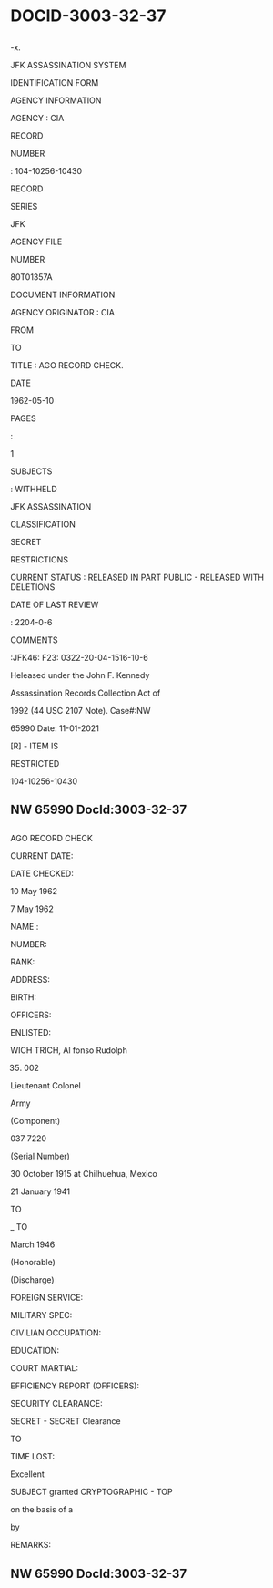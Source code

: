 # DOCID-3003-32-37

##
-x.

JFK ASSASSINATION SYSTEM

IDENTIFICATION FORM

AGENCY INFORMATION

AGENCY : CIA

RECORD

NUMBER

: 104-10256-10430

RECORD

SERIES

JFK

AGENCY FILE

NUMBER

80T01357A

DOCUMENT INFORMATION

AGENCY ORIGINATOR : CIA

FROM

TO

TITLE : AGO RECORD CHECK.

DATE

1962-05-10

PAGES

:

1

SUBJECTS

: WITHHELD

JFK ASSASSINATION

CLASSIFICATION

SECRET

RESTRICTIONS

CURRENT STATUS : RELEASED IN PART PUBLIC - RELEASED WITH DELETIONS

DATE OF LAST REVIEW

: 2204-0-6

COMMENTS

:JFK46: F23: 0322-20-04-1516-10-6

Heleased under the John F. Kennedy

Assassination Records Collection Act of

1992 (44 USC 2107 Note). Case#:NW

65990 Date: 11-01-2021

[R] - ITEM IS

RESTRICTED

104-10256-10430

NW 65990 Docld:3003-32-37
---

##
AGO RECORD CHECK

CURRENT DATE:

DATE CHECKED:

10 May 1962

7 May 1962

NAME :

NUMBER:

RANK:

ADDRESS:

BIRTH:

OFFICERS:

ENLISTED:

WICH TRICH, Al fonso Rudolph

35. 002

Lieutenant Colonel

Army

(Component)

037 7220

(Serial Number)

30 October 1915 at Chilhuehua, Mexico

21 January 1941

TO

_ TO

March 1946

(Honorable)

(Discharge)

FOREIGN SERVICE:

MILITARY SPEC:

CIVILIAN OCCUPATION:

EDUCATION:

COURT MARTIAL:

EFFICIENCY REPORT (OFFICERS):

SECURITY CLEARANCE:

SECRET - SECRET Clearance

TO

TIME LOST:

Excellent

SUBJECT granted CRYPTOGRAPHIC - TOP

on the basis of a

by

REMARKS:

NW 65990 Docld:3003-32-37
---

